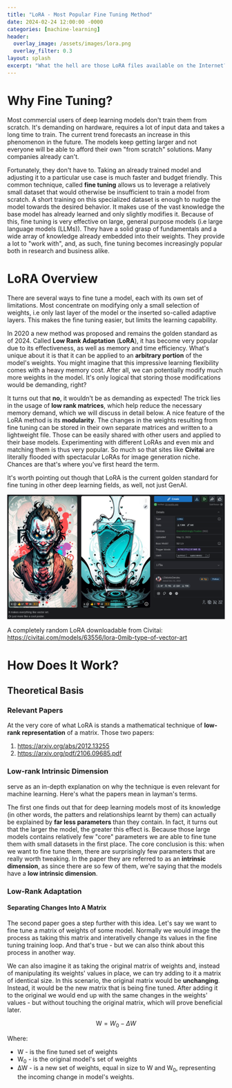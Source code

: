 ```yaml
---
title: "LoRA - Most Popular Fine Tuning Method"
date: 2024-02-24 12:00:00 -0000
categories: [machine-learning]
header:
  overlay_image: /assets/images/lora.png
  overlay_filter: 0.3
layout: splash
excerpt: "What the hell are those LoRA files available on the Internet?"
---
```


# Why Fine Tuning?
Most commercial users of deep learning models don't train them from scratch. It's demanding on hardware, requires a lot of input data and takes a long time to train. The current trend forecasts an increase in this phenomenon in the future. The models keep getting larger and not everyone will be able to afford their own "from scratch" solutions. Many companies already can't.

Fortunately, they don't have to. Taking an already trained model and adjusting it to a particular use case is much faster and budget friendly. This common technique, called **fine tuning** allows us to leverage a relatively small dataset that would otherwise be insufficient to train a model from scratch. A short training on this specialized dataset is enough to nudge the model towards the desired behavior. It makes use of the vast knowledge the base model has already learned and only slightly modifies it. Because of this, fine tuning is very effective on large, general purpose models (i.e large language models (LLMs)). They have a solid grasp of fundamentals and a wide array of knowledge already embedded into their weights. They provide a lot to "work with", and, as such, fine tuning becomes increasingly popular both in research and business alike.

# LoRA Overview
There are several ways to fine tune a model, each with its own set of limitations. Most concentrate on modifying only a small selection of weights, i.e only last layer of the model or the inserted so-called adaptive layers. This makes the fine tuning easier, but limits the learning capability.

In 2020 a new method was proposed and remains the golden standard as of 2024. Called **Low Rank Adaptation** (**LoRA**), it has become very popular due to its effectiveness, as well as memory and time efficiency. What's unique about it is that it can be applied to an **arbitrary portion** of the model's weights. You might imagine that this impressive learning flexibility comes with a heavy memory cost. After all, we can potentially modify much more weights in the model. It's only logical that storing those modifications would be demanding, right?

It turns out that **no**, it wouldn't be as demanding as expected! The trick lies in the usage of **low rank matrices**, which help reduce the necessary memory demand, which we will discuss in detail below. A nice feature of the LoRA method is its **modularity**. The changes in the weights resulting from fine tuning can be stored in their own separate matrices and written to a lightweight file. Those can be easily shared with other users and applied to their base models. Experimenting with different LoRAs and even mix and matching them is thus very popular. So much so that sites like **Civitai** are literally flooded with spectacular LoRAs for image generation niche. Chances are that's where you've first heard the term. 

It's worth pointing out though that LoRA is the current golden standard for fine tuning in other deep learning fields, as well, not just GenAI.

![png](/assets/images/civitai_lora.png)

A completely random LoRA downloadable from Civitai: https://civitai.com/models/63556/lora-0mib-type-of-vector-art

# How Does It Work?
## Theoretical Basis
### Relevant Papers

At the very core of what LoRA is stands a mathematical technique of **low-rank representation** of a matrix. Those two papers: 
1) https://arxiv.org/abs/2012.13255
2) https://arxiv.org/pdf/2106.09685.pdf

### Low-rank Intrinsic Dimension

serve as an in-depth explanation on why the technique is even relevant for machine learning. Here's what the papers mean in layman's terms. 

The first one finds out that for deep learning models most of its knowledge (in other words, the patters and relationships learnt by them) can actually be explained by **far less parameters** than they contain. In fact, it turns out that the larger the model, the greater this effect is. Because those large models contains relatively few "core" parameters we are able to fine tune them with small datasets in the first place. The core conclusion is this: when we want to fine tune them, there are surprisingly few parameters that are really worth tweaking. In the paper they are referred to as an **intrinsic dimension**, as since there are so few of them, we're saying that the models have a **low intrinsic dimension**.

### Low-Rank Adaptation
#### Separating Changes Into A Matrix

The second paper goes a step further with this idea. Let's say we want to fine tune a matrix of weights of some model. Normally we would image the process as taking this matrix and interativelly change its values in the fine tuning training loop. And that's true - but we can also think about this process in another way.

We can also imagine it as taking the original matrix of weights and, instead of manipulating its weights' values in place, we can try adding to it a matrix of identical size. In this scenario, the original matrix would be **unchanging**. Instead, it would be the new matrix that is being fine tuned. After adding it to the original we would end up with the same changes in the weights' values - but without touching the original matrix, which will prove beneficial later.

$$ \text{W} = W_0 - \Delta W $$

Where:
- W - is the fine tuned set of weights
- W<sub>0</sub> - is the original model's set of weights
- ΔW - is a new set of weights, equal in size to W and W<sub>0</sub>, representing the incoming change in model's weights.

